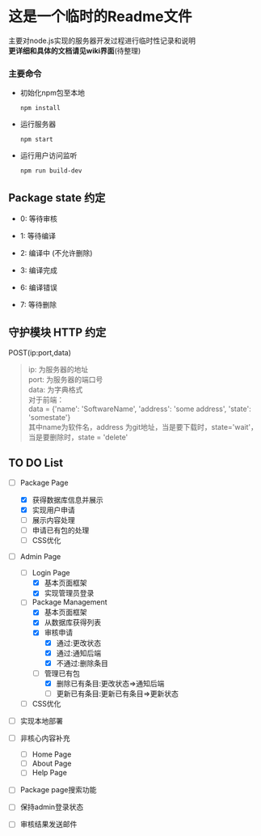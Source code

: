 # 这是一个临时的Readme文件   
主要对node.js实现的服务器开发过程进行临时性记录和说明  
**更详细和具体的文档请见wiki界面**(待整理)

### 主要命令
- 初始化npm包至本地
    ```
    npm install
    ```
- 运行服务器
    ```
    npm start
    ```
- 运行用户访问监听
    ```
    npm run build-dev
    ```
## Package state 约定
- 0: 等待审核
- 1: 等待编译
- 2: 编译中 (不允许删除)
- 3: 编译完成

- 6: 编译错误
- 7: 等待删除

## 守护模块 HTTP 约定
POST(ip:port,data)  
> ip: 为服务器的地址  
> port: 为服务器的端口号  
> data: 为字典格式  
> 对于前端：  
> data = {'name': 'SoftwareName', 'address': 'some address', 'state': 'somestate'}   
> 其中name为软件名，address 为git地址，当是要下载时，state='wait'，当是要删除时，state = 'delete'

## TO DO List  

- [ ] Package Page 
    - [x] 获得数据库信息并展示
    - [x] 实现用户申请
    - [ ] 展示内容处理
    - [ ] 申请已有包的处理
    - [ ] CSS优化
- [ ] Admin Page
    - [ ] Login Page
        - [x] 基本页面框架
        - [x] 实现管理员登录
    - [ ] Package Management
        - [x] 基本页面框架
        - [x] 从数据库获得列表
        - [x] 审核申请
            - [x] 通过:更改状态
            - [x] 通过:通知后端
            - [x] 不通过:删除条目
        - [ ] 管理已有包
            - [x] 删除已有条目:更改状态=>通知后端
            - [ ] 更新已有条目:更新已有条目=>更新状态
    - [ ] CSS优化
- [ ] 实现本地部署
- [ ] 非核心内容补充
    - [ ] Home Page 
    - [ ] About Page
    - [ ] Help Page
- [ ] Package page搜索功能
- [ ] 保持admin登录状态
- [ ] 审核结果发送邮件


